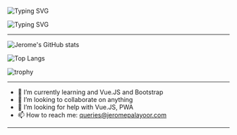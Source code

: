 ![Typing SVG](https://readme-typing-svg.demolab.com/?lines=I+am+Jerome+Palayoor!)

![Typing SVG](https://readme-typing-svg.demolab.com/?lines=Welcome+to+my+github+page!;Hope+you+enjoy+it+here!)

--------

![Jerome's GitHub stats](https://github-readme-stats.vercel.app/api?username=jeromepalayoor&count_private=true&show_icons=true&theme=radical)

![Top Langs](https://github-readme-stats.vercel.app/api/top-langs/?username=jeromepalayoor&layout=compact)

![trophy](https://github-profile-trophy.vercel.app/?username=jeromepalayoor&theme=onedark)

-------
- 🌱 I’m currently learning and Vue.JS and Bootstrap
- 👯 I’m looking to collaborate on anything
- 🤔 I’m looking for help with Vue.JS, PWA 
- 📫 How to reach me: queries@jeromepalayoor.com
- ------
